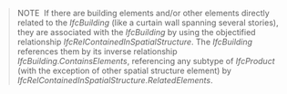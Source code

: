 > NOTE&nbsp; If there are building elements and/or other elements directly related to the _IfcBuilding_ (like a curtain wall spanning several stories), they are associated with the _IfcBuilding_ by using the objectified relationship _IfcRelContainedInSpatialStructure_. The _IfcBuilding_ references them by its inverse relationship _IfcBuilding.ContainsElements_, referencing any subtype of _IfcProduct_ (with the exception of other spatial structure element) by _IfcRelContainedInSpatialStructure.RelatedElements_.